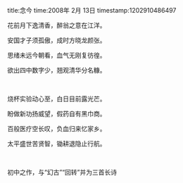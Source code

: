 title:念今
time:2008年 2月 13日
timestamp:1202910486497

<P>花前月下逸清香，醉翁之意在江洋。</P>
<P>安国才子须孤傲，成时方晓龙颜张。</P>
<P>思绪未远今朝看，血气无刚复彷徨。</P>
<P>欲出四中数字少，翘观清华分名糠。</P>
<P>&nbsp;</P>
<P>烧杯实验动心至，白日目前露光芒。</P>
<P>盼做新功扬威望，假药自有黑巾商。</P>
<P>百般医疗空长叹，负血归来忆家乡。</P>
<P>太平盛世苦贤智，锄耕退隐止行航。</P>
<P>&nbsp;</P>
<P>初中之作，与“幻古”“回转”并为三首长诗</P>
